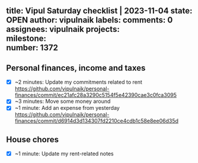 title:	Vipul Saturday checklist | 2023-11-04
state:	OPEN
author:	vipulnaik
labels:	
comments:	0
assignees:	vipulnaik
projects:	
milestone:	
number:	1372
--
## Personal finances, income and taxes

- [x] ~2 minutes: Update my commitments related to rent https://github.com/vipulnaik/personal-finances/commit/ec21afc28a3290c5154f5e42390cae3c0fca3095
- [x] ~3 minutes: Move some money around
- [x] ~1 minute: Add an expense from yesterday https://github.com/vipulnaik/personal-finances/commit/d6914d3d134307fd2210ce4cdb1c58e8ee06d35d 

## House chores

- [x] ~1 minute: Update my rent-related notes
